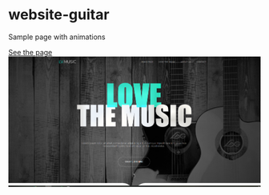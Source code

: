 # website-guitar
Sample page with animations


<a href="https://dagmarawieczorek.github.io/website-guitar/">See the page<br>
  <img src="https://github.com/dagmarawieczorek/website-guitar/blob/master/dist/images/music.png?raw=true"/></a>
